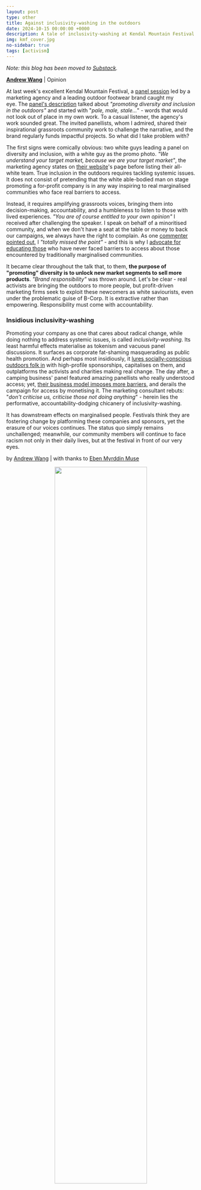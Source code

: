 ```yaml
---
layout: post
type: other
title: Against inclusivity-washing in the outdoors
date: 2024-10-15 00:00:00 +0000
description: A tale of inclusivity-washing at Kendal Mountain Festival
img: kmf_cover.jpg
no-sidebar: true
tags: [activism]
---
```


_Note: this blog has been moved to [Substack](https://eseaoutdoorsuk.substack.com/p/against-inclusivity-washing)._

[**Andrew Wang**](https://linktr.ee/andrew.wang) \| Opinion

At last week's excellent Kendal Mountain Festival, a [panel session](https://kendalmountainfestival.eventive.org/schedule/670c128a13dab100669da3de) led by a marketing agency and a leading outdoor footwear brand caught my eye. The [panel's description](https://www.instagram.com/p/DCGelOLpoTy/?igsh=MXcwMnNyazQwbm1j) talked about _"promoting diversity and inclusion in the outdoors"_ and started with "_pale, male, stale..._" - words that would not look out of place in my own work. To a casual listener, the agency's work sounded great. The invited panellists, whom I admired, shared their inspirational grassroots community work to challenge the narrative, and the brand regularly funds impactful projects. So what did I take problem with?

The first signs were comically obvious: two white guys leading a panel on diversity and inclusion, with a white guy as the promo photo. _"We understand your target market, because we are your target market"_, the marketing agency states on [their website](https://www.brandwavemarketing.com/about-us/meet-the-team/)'s page before listing their all-white team. True inclusion in the outdoors requires tackling systemic issues. It does not consist of pretending that the white able-bodied man on stage promoting a for-profit company is in any way inspiring to real marginalised communities who face real barriers to access. 

Instead, it requires amplifying grassroots voices, bringing them into decision-making, accountability, and a humbleness to listen to those with lived experiences. _"You are of course entitled to your own opinion"_ I received after challenging the speaker. I speak on behalf of a minoritised community, and when we don't have a seat at the table or money to back our campaigns, we always have the right to complain. As one [commenter pointed out](https://www.instagram.com/p/DChNf73uQtM/?igsh=Z21qa2loZmd0Y3Jp), I _"totally missed the point"_ - and this is why I [advocate for educating those](https://eseaoutdoorsuk.github.io/resources) who have never faced barriers to access about those encountered by traditionally marginalised communities.

It became clear throughout the talk that, to them, **the purpose of "promoting" diversity is to unlock new market segments to sell more products**. _"Brand responsibility"_ was thrown around. Let's be clear - real activists are bringing the outdoors to more people, but profit-driven marketing firms seek to exploit these newcomers as white saviourists, even under the problematic guise of B-Corp. It is extractive rather than empowering. Responsibility must come with accountability.

### Insidious inclusivity-washing

Promoting your company as one that cares about radical change, while doing nothing to address systemic issues, is called _inclusivity-washing_. Its least harmful effects materialise as tokenism and vacuous panel discussions. It surfaces as corporate fat-shaming masquerading as public health promotion. And perhaps most insidiously, it [lures socially-conscious outdoors folk in](https://www.linkedin.com/posts/activity-7262213482031329281-icci) with high-profile sponsorships, capitalises on them, and outplatforms the activists and charities making real change. The day after, a camping business' panel featured amazing panellists who really understood access; yet, [their business model imposes more barriers](https://www.linkedin.com/posts/ebenmuse_pay-to-camp-wild-could-this-solve-the-right-activity-7241406009108307968-po7p), and derails the campaign for access by monetising it. The marketing consultant rebuts: "_don't criticise us, criticise those not doing anything_" - herein lies the performative, accountability-dodging chicanery of inclusivity-washing. 

It has downstream effects on marginalised people. Festivals think they are fostering change by platforming these companies and sponsors, yet the erasure of our voices continues. The status quo simply remains unchallenged; meanwhile, our community members will continue to face racism not only in their daily lives, but at the festival in front of our very eyes.

by [Andrew Wang](https://linktr.ee/andrew.wang) \| with thanks to [Eben Myrddin Muse](https://linktr.ee/ebenmyrddin)

<p align="center">
<img src="{{site.baseurl}}/assets/img/brandwave.jpg" width="70%"/>
</p>
<p align="center">
<i>Figure 1: the panel's ticketing site.</i>
</p>

<p align="center">
<img src="{{site.baseurl}}/assets/img/lny-kmf.jpg" width="70%"/>
</p>
<p align="center">
<i>Figure 2: me, confused at some questionable Lunar New Year decorations in November.</i>
</p>

